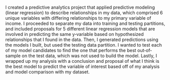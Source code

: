 I created a predictive analytics project that applied predictive modeling (linear regression) to describe relationships in my data, which comprised 6 unique variables with differing relationships to my primary variable of income.
I proceeded to separate my data into training and testing partitions, and included proposals for 5 different linear regression models that are involved in predicting the same y‐variable based on hypothesized relationships that I found in the data.
Then, I generated predictions using the models I built, but used the testing data partition. I wanted to test each of my model candidates to find the one that performs the best out‐of‐sample on the test data, which was not used to build the model.
Lastly, I wrapped up my analysis with a conclusion and proposal of what I think is the best model to predict the variable of interest based off of my analysis and model comparison with my dataset.
